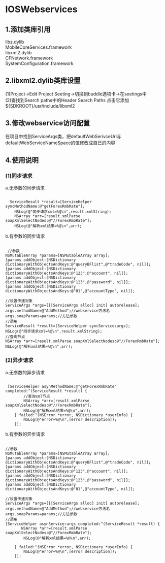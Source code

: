 IOSWebservices
==============
1.添加类库引用
------------
libz.dylib<br/>
MobileCoreServices.framework<br/>
libxml2.dylib<br/>
CFNetwork.framework<br/>
SystemConfiguration.framework<br/>

2.libxml2.dylib类库设置
------------
(1)Project->Edit Project Seeting->切换到buddle选项卡->在seetings中<br/>
(2)查找到Search paths中的Header Search Paths 点击它添加${SDKROOT}/usr/include/libxml2<br/>

3.修改webservice访问配置
------------
在项目中找到ServiceArgs类，把defaultWebSerivceUrl与defaultWebServiceNameSpace的值修改成自已的内容<br/>

4.使用说明
------------
### (1)同步请求<br/>
a.无参数的同步请求<br/>
<pre><code>
  ServiceResult *result=[ServiceHelper syncMethodName:@"getForexRmbRate"];
    NSLog(@"同步请求xml=%@\n",result.xmlString);
    NSArray *arr=[result.xmlParse soapXmlSelectNodes:@"//ForexRmbRate"];
    NSLog(@"解析xml结果=%@\n",arr);
</code></pre>
b.有参数的同步请求
<pre><code>
 //参数
NSMutableArray *params=[NSMutableArray array];
[params addObject:[NSDictionary dictionaryWithObjectsAndKeys:@"queryBFlist",@"tradeCode", nil]];
[params addObject:[NSDictionary dictionaryWithObjectsAndKeys:@"123",@"account", nil]];
[params addObject:[NSDictionary dictionaryWithObjectsAndKeys:@"123",@"password", nil]];
[params addObject:[NSDictionary dictionaryWithObjectsAndKeys:@"01",@"accountType", nil]];
     
//设置传递对象
ServiceArgs *args=[[[ServiceArgs alloc] init] autorelease];
args.methodName=@"AddMethod";//webservice方法名
args.soapParams=params;//方法参数
//调用
ServiceResult *result=[ServiceHelper syncService:args];
NSLog(@"同步请求xml=%@\n",result.xmlString);
//查询节点
NSArray *arr=[result.xmlParse soapXmlSelectNodes:@"//ForexRmbRate"];    
NSLog(@"解析xml结果=%@\n",arr);
</code></pre>
### (2)异步请求
a.无参数的异步请求
<pre><code>
 [ServiceHelper asynMethodName:@"getForexRmbRate" completed:^(ServiceResult *result) {
        //查询xml节点
        NSArray *arr=[result.xmlParse soapXmlSelectNodes:@"//ForexRmbRate"];
        NSLog(@"解析xml结果=%@\n",arr);
    } failed:^(NSError *error, NSDictionary *userInfo) {
        NSLog(@"error=%@\n",[error description]);
    }];
</code></pre>
b.有参数的异步请求
<pre><code>
//参数
NSMutableArray *params=[NSMutableArray array];
[params addObject:[NSDictionary dictionaryWithObjectsAndKeys:@"queryBFlist",@"tradeCode", nil]];
[params addObject:[NSDictionary dictionaryWithObjectsAndKeys:@"123",@"account", nil]];
[params addObject:[NSDictionary dictionaryWithObjectsAndKeys:@"123",@"password", nil]];
[params addObject:[NSDictionary dictionaryWithObjectsAndKeys:@"01",@"accountType", nil]];
     
//设置传递对象
ServiceArgs *args=[[[ServiceArgs alloc] init] autorelease];
args.methodName=@"AddMethod";//webservice方法名
args.soapParams=params;//方法参数
//调用
[ServiceHelper asynService:args completed:^(ServiceResult *result) {
       NSArray *arr=[result.xmlParse soapXmlSelectNodes:@"//ForexRmbRate"];
        NSLog(@"解析xml结果=%@\n",arr);
        
    } failed:^(NSError *error, NSDictionary *userInfo) {
        NSLog(@"error=%@\n",[error description]);
    }]; 
</code></pre>
